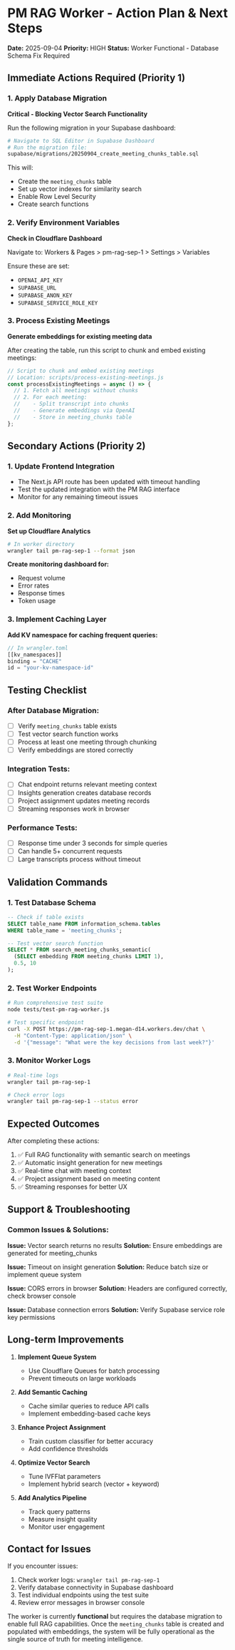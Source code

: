 # PM RAG Worker - Action Plan & Next Steps
**Date:** 2025-09-04
**Priority:** HIGH
**Status:** Worker Functional - Database Schema Fix Required

## Immediate Actions Required (Priority 1)

### 1. Apply Database Migration
**Critical - Blocking Vector Search Functionality**

Run the following migration in your Supabase dashboard:
```bash
# Navigate to SQL Editor in Supabase Dashboard
# Run the migration file:
supabase/migrations/20250904_create_meeting_chunks_table.sql
```

This will:
- Create the `meeting_chunks` table
- Set up vector indexes for similarity search
- Enable Row Level Security
- Create search functions

### 2. Verify Environment Variables
**Check in Cloudflare Dashboard**

Navigate to: Workers & Pages > pm-rag-sep-1 > Settings > Variables

Ensure these are set:
- `OPENAI_API_KEY`
- `SUPABASE_URL`
- `SUPABASE_ANON_KEY`
- `SUPABASE_SERVICE_ROLE_KEY`

### 3. Process Existing Meetings
**Generate embeddings for existing meeting data**

After creating the table, run this script to chunk and embed existing meetings:
```javascript
// Script to chunk and embed existing meetings
// Location: scripts/process-existing-meetings.js
const processExistingMeetings = async () => {
  // 1. Fetch all meetings without chunks
  // 2. For each meeting:
  //    - Split transcript into chunks
  //    - Generate embeddings via OpenAI
  //    - Store in meeting_chunks table
};
```

## Secondary Actions (Priority 2)

### 1. Update Frontend Integration
- The Next.js API route has been updated with timeout handling
- Test the updated integration with the PM RAG interface
- Monitor for any remaining timeout issues

### 2. Add Monitoring
**Set up Cloudflare Analytics**
```bash
# In worker directory
wrangler tail pm-rag-sep-1 --format json
```

**Create monitoring dashboard for:**
- Request volume
- Error rates
- Response times
- Token usage

### 3. Implement Caching Layer
**Add KV namespace for caching frequent queries:**
```javascript
// In wrangler.toml
[[kv_namespaces]]
binding = "CACHE"
id = "your-kv-namespace-id"
```

## Testing Checklist

### After Database Migration:
- [ ] Verify `meeting_chunks` table exists
- [ ] Test vector search function works
- [ ] Process at least one meeting through chunking
- [ ] Verify embeddings are stored correctly

### Integration Tests:
- [ ] Chat endpoint returns relevant meeting context
- [ ] Insights generation creates database records
- [ ] Project assignment updates meeting records
- [ ] Streaming responses work in browser

### Performance Tests:
- [ ] Response time under 3 seconds for simple queries
- [ ] Can handle 5+ concurrent requests
- [ ] Large transcripts process without timeout

## Validation Commands

### 1. Test Database Schema
```sql
-- Check if table exists
SELECT table_name FROM information_schema.tables 
WHERE table_name = 'meeting_chunks';

-- Test vector search function
SELECT * FROM search_meeting_chunks_semantic(
  (SELECT embedding FROM meeting_chunks LIMIT 1),
  0.5, 10
);
```

### 2. Test Worker Endpoints
```bash
# Run comprehensive test suite
node tests/test-pm-rag-worker.js

# Test specific endpoint
curl -X POST https://pm-rag-sep-1.megan-d14.workers.dev/chat \
  -H "Content-Type: application/json" \
  -d '{"message": "What were the key decisions from last week?"}'
```

### 3. Monitor Worker Logs
```bash
# Real-time logs
wrangler tail pm-rag-sep-1

# Check error logs
wrangler tail pm-rag-sep-1 --status error
```

## Expected Outcomes

After completing these actions:
1. ✅ Full RAG functionality with semantic search on meetings
2. ✅ Automatic insight generation for new meetings
3. ✅ Real-time chat with meeting context
4. ✅ Project assignment based on meeting content
5. ✅ Streaming responses for better UX

## Support & Troubleshooting

### Common Issues & Solutions:

**Issue:** Vector search returns no results
**Solution:** Ensure embeddings are generated for meeting_chunks

**Issue:** Timeout on insight generation
**Solution:** Reduce batch size or implement queue system

**Issue:** CORS errors in browser
**Solution:** Headers are configured correctly, check browser console

**Issue:** Database connection errors
**Solution:** Verify Supabase service role key permissions

## Long-term Improvements

1. **Implement Queue System**
   - Use Cloudflare Queues for batch processing
   - Prevent timeouts on large workloads

2. **Add Semantic Caching**
   - Cache similar queries to reduce API calls
   - Implement embedding-based cache keys

3. **Enhance Project Assignment**
   - Train custom classifier for better accuracy
   - Add confidence thresholds

4. **Optimize Vector Search**
   - Tune IVFFlat parameters
   - Implement hybrid search (vector + keyword)

5. **Add Analytics Pipeline**
   - Track query patterns
   - Measure insight quality
   - Monitor user engagement

## Contact for Issues

If you encounter issues:
1. Check worker logs: `wrangler tail pm-rag-sep-1`
2. Verify database connectivity in Supabase dashboard
3. Test individual endpoints using the test suite
4. Review error messages in browser console

The worker is currently **functional** but requires the database migration to enable full RAG capabilities. Once the `meeting_chunks` table is created and populated with embeddings, the system will be fully operational as the single source of truth for meeting intelligence.